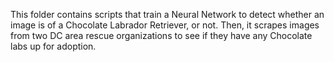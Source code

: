 This folder contains scripts that train a Neural Network to detect whether an image is of a Chocolate Labrador Retriever, or not. Then, it scrapes images from two DC area rescue organizations to see if they have any Chocolate labs up for adoption.
